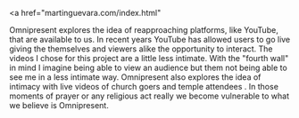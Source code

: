 <a href="martinguevara.com/index.html"</a>


Omnipresent explores the idea of reapproaching platforms, like YouTube, that are available to us. In recent years YouTube has allowed users to go live giving the themselves and viewers alike the opportunity to interact. The videos I chose for this project are a little less intimate. With the "fourth wall" in mind I imagine being able to view an audience but them not being able to see me in a less intimate way. Omnipresent also explores the idea of intimacy with live videos of church goers and temple attendees . In those moments of prayer or any religious act really we become vulnerable to what we believe is Omnipresent.
